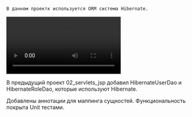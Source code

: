     В данном проектк используется ORM система Hibernate.
![](https://github.com/Ruslan5/javaR2EE/blob/master/02_servlets_jsp/src/main/resources/img/hbier.mp4)

В предыдущий проект 02_servlets_jsp добавил HibernateUserDao и HibernateRoleDao,
которые используют Hibernate.

Добавлены аннотации для маппинга сущностей.
Функциональность покрыта Unit тестами.
